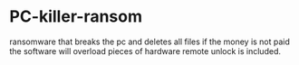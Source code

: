 # PC-killer-ransom
ransomware that breaks the pc and deletes all files if the money is not paid the software will overload pieces of hardware
remote unlock is included. 
